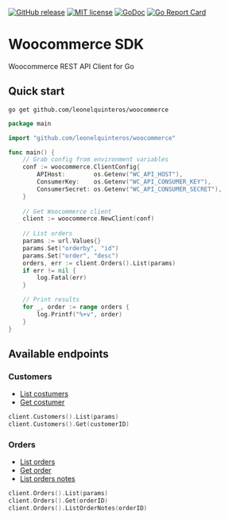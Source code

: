 [![GitHub release](https://img.shields.io/github/release/leonelquinteros/woocommerce.svg)](https://github.com/leonelquinteros/woocommerce)
[![MIT license](https://img.shields.io/badge/License-MIT-blue.svg)](LICENSE)
[![GoDoc](https://godoc.org/github.com/leonelquinteros/woocommerce?status.svg)](https://godoc.org/github.com/leonelquinteros/woocommerce)
[![Go Report Card](https://goreportcard.com/badge/github.com/leonelquinteros/woocommerce)](https://goreportcard.com/report/github.com/leonelquinteros/gotext)


# Woocommerce SDK 

Woocommerce REST API Client for Go

## Quick start

```
go get github.com/leonelquinteros/woocommerce
```

```go
package main

import "github.com/leonelquinteros/woocommerce"

func main() {
    // Grab config from environment variables
    conf := woocommerce.ClientConfig{
		APIHost:        os.Getenv("WC_API_HOST"),
		ConsumerKey:    os.Getenv("WC_API_CONSUMER_KEY"),
		ConsumerSecret: os.Getenv("WC_API_CONSUMER_SECRET"),
    }
    
    // Get Woocommerce client
    client := woocommerce.NewClient(conf)
    
    // List orders
    params := url.Values{}
	params.Set("orderby", "id")
	params.Set("order", "desc")
    orders, err := client.Orders().List(params)
    if err != nil {
        log.Fatal(err)
    }

    // Print results
    for _, order := range orders {
        log.Printf("%+v", order)
    }
}
```


## Available endpoints

### Customers

- [List costumers](https://woocommerce.github.io/woocommerce-rest-api-docs/#list-all-customers)
- [Get costumer](https://woocommerce.github.io/woocommerce-rest-api-docs/#retrieve-a-customer)

```go
client.Customers().List(params)
client.Customers().Get(customerID)
```

### Orders

- [List orders](https://woocommerce.github.io/woocommerce-rest-api-docs/#list-all-orders)
- [Get order](https://woocommerce.github.io/woocommerce-rest-api-docs/#retrieve-an-order)
- [List orders notes](https://woocommerce.github.io/woocommerce-rest-api-docs/#list-all-order-notes)

```go
client.Orders().List(params)
client.Orders().Get(orderID)
client.Orders().ListOrderNotes(orderID)
```

